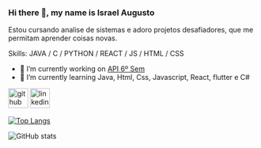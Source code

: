 ### Hi there 👋, my name is Israel Augusto

Estou cursando analise de sistemas e adoro projetos desafiadores, que me permitam aprender coisas novas.

Skills: JAVA / C / PYTHON / REACT / JS / HTML / CSS

- 🔭 I’m currently working on [API 6º Sem](https://github.com/IsraelAugusto0110/Api_6-Sem)
- 🌱 I’m currently learning Java, Html, Css, Javascript, React, flutter e C#


[<img src='https://cdn.jsdelivr.net/npm/simple-icons@3.0.1/icons/github.svg' alt='github' height='40'>](https://github.com/IsraelAugusto0110)  [<img src='https://cdn.jsdelivr.net/npm/simple-icons@3.0.1/icons/linkedin.svg' alt='linkedin' height='40'>](https://www.linkedin.com/in/israel-augusto-santos-4651b7197/)  

[![Top Langs](https://github-readme-stats.vercel.app/api/top-langs/?username=IsraelAugusto0110)](https://github.com/anuraghazra/github-readme-stats)

![GitHub stats](https://github-readme-stats.vercel.app/api?username=IsraelAugusto0110&show_icons=true)  


